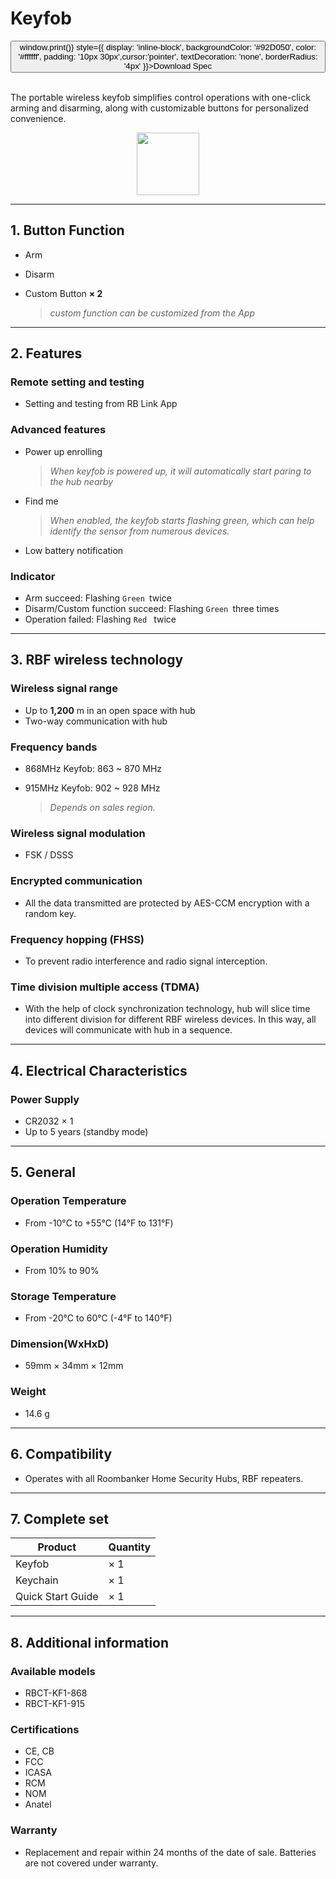 ﻿# Keyfob

<div style={{textAlign: 'center'}}>
<button onClick={() => window.print()} style={{ display: 'inline-block', backgroundColor: '#92D050', color: '#ffffff', padding: '10px 30px',cursor:'pointer', textDecoration: 'none', borderRadius: '4px' }}>Download Spec</button>
</div>

<br />

The portable wireless keyfob simplifies control operations with one-click arming and disarming, along with customizable buttons for personalized convenience.

<div align="center">
  <img src="https://dusunprj.oss-us-west-1.aliyuncs.com/roombanker/Keyfob.png" width="100" />
</div>


------

## 1. Button Function

* Arm

* Disarm

* Custom Button **× 2**    

  > *custom function can be customized from the App*

------

## 2. Features

### Remote setting and testing

* Setting and testing from RB Link App

### Advanced features

* Power up enrolling  
  
  > *When keyfob is powered up, it will automatically start paring to the hub nearby*
* Find me  
  
  > *When enabled, the keyfob starts flashing green, which can help identify the sensor from numerous devices.*
* Low battery notification

### Indicator

* Arm succeed: Flashing `Green `twice
* Disarm/Custom function succeed: Flashing `Green `three times
* Operation failed: Flashing `Red ` twice

------

## 3. RBF wireless technology

### Wireless signal range

* Up to **1,200** m in an open space with hub
* Two-way communication with hub

### Frequency bands

* 868MHz Keyfob: 863 ~ 870 MHz
* 915MHz Keyfob: 902 ~ 928 MHz  
  
  > *Depends on sales region.*

### Wireless signal modulation

* FSK / DSSS

### Encrypted communication

* All the data transmitted are protected by AES-CCM encryption with a random key.

### Frequency hopping (FHSS)

* To prevent radio interference and radio signal interception.

### Time division multiple access (TDMA)

* With the help of clock synchronization technology, hub will slice time into different division for different RBF wireless devices. In this way, all devices will communicate with hub in a sequence.

------

## 4. Electrical Characteristics

### Power Supply

* CR2032 × 1
* Up to 5 years (standby mode)

------

## 5. General

### Operation Temperature

* From -10°С to +55°С (14°F to 131°F)

### Operation Humidity

* From 10% to 90%

### Storage Temperature

* From -20°C to 60°C (-4°F to 140°F)

### Dimension(WxHxD)

* 59mm × 34mm × 12mm

### Weight

* 14.6 g

------

## 6. Compatibility

* Operates with all Roombanker Home Security Hubs,  RBF repeaters.

------

## 7. Complete set

| Product           | Quantity |
| ----------------- | -------- |
| Keyfob            | × 1      |
| Keychain          | × 1      |
| Quick Start Guide | × 1      |



------

## 8. Additional information

### Available models

* RBCT-KF1-868
* RBCT-KF1-915

### Certifications

* CE, CB
* FCC
* ICASA
* RCM
* NOM
* Anatel

### Warranty

* Replacement and repair within 24 months of the date of sale. Batteries are not covered under warranty.
